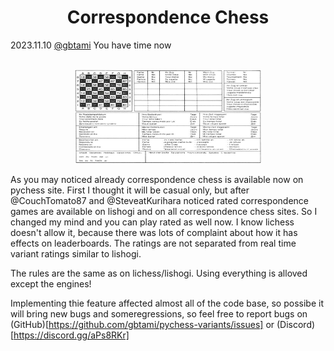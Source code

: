 <h1 align="center">Correspondence Chess</h1>
<div class="meta-headline">
    <div class= "meta">
        <span class="text">2023.11.10</span>
        <span class="text"><a href="/@/gbtami">@gbtami</a></span>
        <span class="text">You have time now</span>
    </div>
    <div class= "headline"></div>
</div>
</br>

<p align="center">
  <img src="https://github.com/gbtami/pychess-variants/blob/master/static/images/Postcard-for-correspondence-chess.png" width="300" height="150">
</p>

As you may noticed already correspondence chess is available now on pychess site. First I thought it will be casual only, but after @CouchTomato87 and @SteveatKurihara noticed rated correspondence games are available on lishogi and on all correspondence chess sites. So I changed my mind and you can play rated as well now. I know lichess doesn't allow it, because there was lots of complaint about how it has effects on leaderboards. The ratings are not separated from real time variant ratings similar to lishogi.

The rules are the same as on lichess/lishogi. Using everything is alloved except the engines!

Implementing thie feature affected almost all of the code base, so possibe it will bring new bugs and someregressions, so feel free to report bugs on (GitHub)[https://github.com/gbtami/pychess-variants/issues] or (Discord)[https://discord.gg/aPs8RKr]
